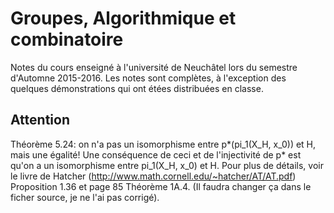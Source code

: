 Groupes, Algorithmique et combinatoire
=======================================

Notes du cours enseigné à l'université de Neuchâtel lors du semestre d'Automne 2015-2016.
Les notes sont complètes, à l'exception des quelques démonstrations qui ont étées distribuées en classe.

Attention
---------
Théorème 5.24: on n'a pas un isomorphisme entre p\*(pi_1(X_H, x_0)) et H, mais une égalité!
Une conséquence de ceci et de l'injectivité de p\* est qu'on a un isomorphisme entre pi_1(X_H, x_0) et H.
Pour plus de détails, voir le livre de Hatcher (http://www.math.cornell.edu/~hatcher/AT/AT.pdf) Proposition 1.36 et page 85 Théorème 1A.4.
(Il faudra changer ça dans le ficher source, je ne l'ai pas corrigé).
